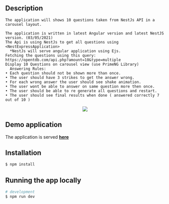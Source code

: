 ## Description
```
The application will shows 10 questions taken from NestJs API in a carousel layout.

The application is written in latest Angular version and latest NestJS version. (03/05/2021)
The Api is using NestJs to get all questions using <NestExpressApplication>
  *NestJs will serve angular application using Ejs.
Fetching the questions using this query:
https://opentdb.com/api.php?amount=10&type=multiple
Display 10 Questions on carousel view (use PrimeNG Library)
  Answering Rules: 
• Each question should not be shown more than once.
• The user should have 3 strikes to get the answer wrong.
• For each wrong answer the user should see shake animation.
• The user wont be able to answer on same question more then once.
• The user should be able to re generate all questions and restart.
• The user should see final results when done ( answered correctly 7 out of 10 )
```
<p align="center">
<img src="https://drive.google.com/uc?export=view&id=1J4kydGeXyDObgjlX0iF77Bq2ybbUgEpt">
</p>  

## Demo application
The application is served **<a href="https://quizappnesjs.herokuapp.com/">here</a>**


## Installation

```bash
$ npm install
```

## Running the app locally

```bash
# development
$ npm run dev

```



